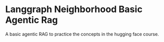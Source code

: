 # Langgraph Neighborhood Basic Agentic Rag
A basic agentic RAG to practice the concepts in the hugging  face course.
